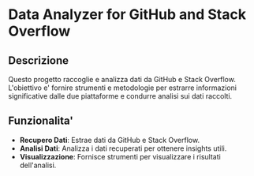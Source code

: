 # Data Analyzer for GitHub and Stack Overflow

## Descrizione

Questo progetto raccoglie e analizza dati da GitHub e Stack Overflow. L'obiettivo e' fornire strumenti e metodologie per estrarre informazioni significative dalle due piattaforme e condurre analisi sui dati raccolti.

## Funzionalita'

- **Recupero Dati**: Estrae dati da GitHub e Stack Overflow.
- **Analisi Dati**: Analizza i dati recuperati per ottenere insights utili.
- **Visualizzazione**: Fornisce strumenti per visualizzare i risultati dell'analisi.